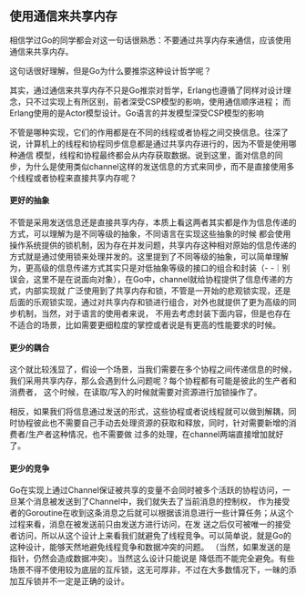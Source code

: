 ## 使用通信来共享内存

相信学过Go的同学都会对这一句话很熟悉：不要通过共享内存来通信，应该使用通信来共享内存。

这句话很好理解，但是Go为什么要推崇这种设计哲学呢？

其实，通过通信来共享内存不只是Go推崇对哲学，Erlang也遵循了同样对设计理念，只不过实现上有所区别，前者深受CSP模型的影响，使用通信顺序进程；
而Erlang使用的是Actor模型设计。Go语言的并发模型深受CSP模型的影响

不管是哪种实现，它们的作用都是在不同的线程或者协程之间交换信息。往深了说，计算机上的线程和协程同步信息都是通过共享内存进行的，因为不管是使用哪种通信
模型，线程和协程最终都会从内存获取数据。说到这里，面对信息的同步，为什么是使用类似channel这样的发送信息的方式来同步，而不是直接使用多个线程或者协程来直接共享内存呢？

#### 更好的抽象

不管是采用发送信息还是直接共享内存，本质上看这两者其实都是作为信息传递的方式，可以理解为是不同等级的抽象，不同语言在实现这些抽象的时候
都会使用操作系统提供的锁机制，因为存在并发问题，共享内存这种相对原始的信息传递的方式就是通过使用锁来处理并发的。这里提到了不同等级的抽象，可以简单理解
为，更高级的信息传递方式其实只是对低抽象等级的接口的组合和封装（- -｜别误会，这里不是在说面向对象），在Go中，channel就给协程提供了信息传递的方式，内部实现就
广泛使用到了共享内存和锁，不管是一开始的悲观锁实现，还是后面的乐观锁实现，通过对共享内存和锁进行组合，对外也就提供了更为高级的同步机制，当然，对于语言的使用者来说，
不用去考虑封装下面内容，但是也存在不适合的场景，比如需要更细粒度的掌控或者说是有更高的性能要求的时候。

#### 更少的耦合

这个就比较浅显了，假设一个场景，当我们需要在多个协程之间传递信息的时候，我们采用共享内存，那么会遇到什么问题呢？每个协程都有可能是彼此的生产者和消费者，
这个时候，在读取/写入的时候就需要对资源进行加锁操作了。

相反，如果我们将信息通过发送的形式，这些协程或者说线程就可以做到解耦，同时协程彼此也不需要自己手动去处理资源的获取和释放，同时，针对需要新增的消费者/生产者这种情况，也不需要做
过多的处理，在channel两端直接增加就好了。

#### 更少的竞争

Go在实现上通过Channel保证被共享的变量不会同时被多个活跃的协程访问，一旦某个消息被发送到了Channel中，我们就失去了当前消息的控制权，
作为接受者的Goroutine在收到这条消息之后就可以根据该消息进行一些计算任务；从这个过程来看，消息在被发送前只由发送方进行访问，在发
送之后仅可被唯一的接受者访问，所以从这个设计上来看我们就避免了线程竞争。可以简单说，就是Go的这种设计，能够天然地避免线程竞争和数据冲突的问题。
（当然，如果发送的是指针，仍然会造成数据冲突）。当然这么设计只能说是 降低而不能完全避免。有些场景不得不使用较为底层的互斥锁，这无可厚非，不过在大多数情况下，一昧的添加互斥锁并不一定是正确的设计。


